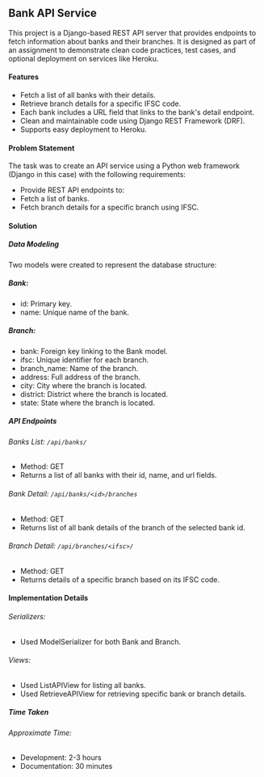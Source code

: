 ## Bank API Service
This project is a Django-based REST API server that provides endpoints to fetch information about banks and their branches. It is designed as part of an assignment to demonstrate clean code practices, test cases, and optional deployment on services like Heroku.

#### Features
- Fetch a list of all banks with their details.
- Retrieve branch details for a specific IFSC code.
- Each bank includes a URL field that links to the bank's detail endpoint.
- Clean and maintainable code using Django REST Framework (DRF).
- Supports easy deployment to Heroku.


#### Problem Statement
The task was to create an API service using a Python web framework (Django in this case) with the following requirements:

- Provide REST API endpoints to:
- Fetch a list of banks.
- Fetch branch details for a specific branch using IFSC.

#### Solution
##### Data Modeling
Two models were created to represent the database structure:

##### Bank:

- id: Primary key.
- name: Unique name of the bank.

##### Branch:

- bank: Foreign key linking to the Bank model.
- ifsc: Unique identifier for each branch.
- branch_name: Name of the branch.
- address: Full address of the branch.
- city: City where the branch is located.
- district: District where the branch is located.
- state: State where the branch is located.

##### API Endpoints
###### Banks List: `/api/banks/`

- Method: GET
- Returns a list of all banks with their id, name, and url fields.

###### Bank Detail: `/api/banks/<id>/branches`

- Method: GET
- Returns list of all bank details of the branch of the selected bank id.

###### Branch Detail: `/api/branches/<ifsc>/`

- Method: GET
- Returns details of a specific branch based on its IFSC code.

#### Implementation Details
###### Serializers:

- Used ModelSerializer for both Bank and Branch. 

###### Views:

- Used ListAPIView for listing all banks.
- Used RetrieveAPIView for retrieving specific bank or branch details.

##### Time Taken
###### Approximate Time:
- Development: 2-3 hours
- Documentation: 30 minutes
